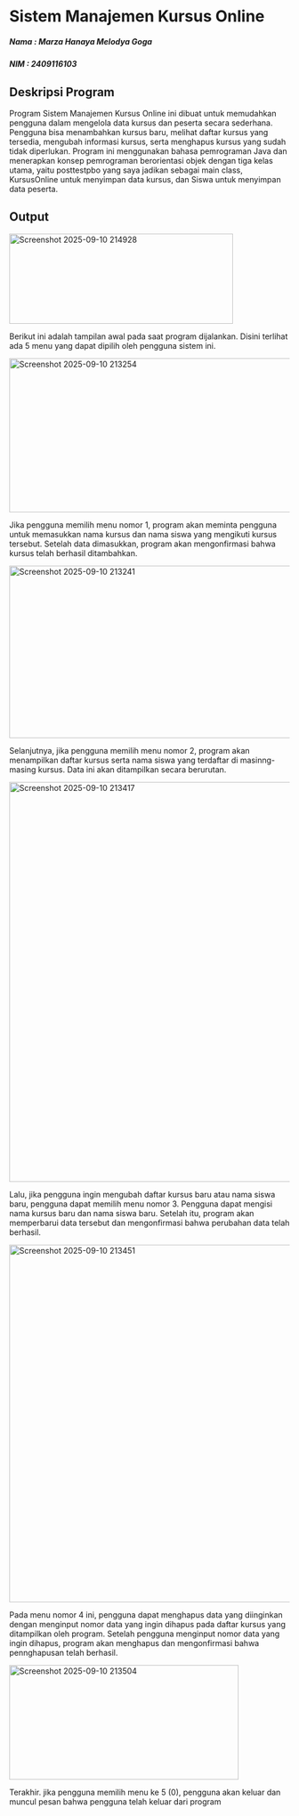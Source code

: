 # Sistem Manajemen Kursus Online

##### Nama : Marza Hanaya Melodya Goga
##### NIM : 2409116103

## Deskripsi Program
Program Sistem Manajemen Kursus Online ini dibuat untuk memudahkan pengguna dalam mengelola data kursus dan peserta secara sederhana. Pengguna bisa menambahkan kursus baru, melihat daftar kursus yang tersedia, mengubah informasi kursus, serta menghapus kursus yang sudah tidak diperlukan. Program ini menggunakan bahasa pemrograman Java dan menerapkan konsep pemrograman berorientasi objek dengan tiga kelas utama, yaitu posttestpbo yang saya jadikan sebagai main class, KursusOnline untuk menyimpan data kursus, dan Siswa untuk menyimpan data peserta.

## Output
<img width="402" height="162" alt="Screenshot 2025-09-10 214928" src="https://github.com/user-attachments/assets/d9612a93-7116-4f2a-986b-a6b5d3774aba" />


Berikut ini adalah tampilan awal pada saat program dijalankan. Disini terlihat ada 5 menu yang dapat dipilih oleh pengguna sistem ini.

<img width="845" height="277" alt="Screenshot 2025-09-10 213254" src="https://github.com/user-attachments/assets/18110ba8-6265-4c85-9120-74f92fec628a" />

Jika pengguna memilih menu nomor 1, program akan meminta pengguna untuk memasukkan nama kursus dan nama siswa yang mengikuti kursus tersebut. Setelah data dimasukkan, program akan mengonfirmasi bahwa kursus telah berhasil ditambahkan.

<img width="1135" height="310" alt="Screenshot 2025-09-10 213241" src="https://github.com/user-attachments/assets/2d48917b-4583-47cb-934c-812387a09f91" />

Selanjutnya, jika pengguna memilih menu nomor 2, program akan menampilkan daftar kursus serta nama siswa yang terdaftar di masinng-masing kursus. Data ini akan ditampilkan secara berurutan.

<img width="752" height="719" alt="Screenshot 2025-09-10 213417" src="https://github.com/user-attachments/assets/43574c6c-d8eb-4320-95db-fea1d1062508" />

Lalu, jika pengguna ingin mengubah daftar kursus baru atau nama siswa baru, pengguna dapat memilih menu nomor 3. Pengguna dapat mengisi nama kursus baru dan nama siswa baru. Setelah itu, program akan memperbarui data tersebut dan mengonfirmasi bahwa perubahan data telah berhasil.

<img width="731" height="643" alt="Screenshot 2025-09-10 213451" src="https://github.com/user-attachments/assets/7422bf91-1292-456e-9cc5-69f689516ab9" />

Pada menu nomor 4 ini, pengguna dapat menghapus data yang diinginkan dengan menginput nomor data yang ingin dihapus pada daftar kursus yang ditampilkan oleh program. Setelah pengguna menginput nomor data yang ingin dihapus, program akan menghapus dan mengonfirmasi bahwa pennghapusan telah berhasil.

<img width="412" height="206" alt="Screenshot 2025-09-10 213504" src="https://github.com/user-attachments/assets/40331280-582a-4e83-810f-fb7806008cf6" />

Terakhir. jika pengguna memilih menu ke 5 (0), pengguna akan keluar dan muncul pesan bahwa pengguna telah keluar dari program
